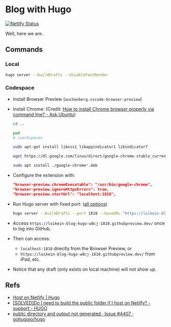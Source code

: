 # Blog with Hugo

[![Netlify Status](https://api.netlify.com/api/v1/badges/5c630036-da22-42af-b033-b5b1aa98d015/deploy-status)](https://app.netlify.com/sites/epic-mestorf-3202f7/deploys)

Well, here we are.

## Commands

### Local

```bash
hugo server --buildDrafts --disableFastRender
```

### Codespace

- Install Browser Preview (`auchenberg.vscode-browser-preview`)

- Install Chrome: (Credit: [How to install Chrome browser properly via command line? - Ask Ubuntu](https://askubuntu.com/a/79284))

    ```bash
    cd ..

    pwd
    # /workspaces

    sudo apt-get install libxss1 libappindicator1 libindicator7

    wget https://dl.google.com/linux/direct/google-chrome-stable_current_amd64.deb

    sudo apt install ./google-chrome*.deb
    ```

- Configure the extension with:

    ```json
    "browser-preview.chromeExecutable": "/usr/bin/google-chrome",
    "browser-preview.ignoreHttpsErrors": true,
    "browser-preview.startUrl": "localhost:1818",
    ```

- Run Hugo server with fixed port: ([all options](https://gohugo.io/commands/hugo_server/#options))

    ```bash
    hugo server --buildDrafts --port 1818 --baseURL "https://loikein-blog-hugo-w8cj-1818.githubpreview.dev/"
    ```

- Access `https://loikein-blog-hugo-w8cj-1818.githubpreview.dev/` once to log into GitHub.

- Then can access:
    - `localhost:1818` directly from the Browser Preview, or
    - `https://loikein-blog-hugo-w8cj-1818.githubpreview.dev/` from iPad, etc.

- Notice that any draft (only exists on local machine) will not show up.

## Refs

- [Host on Netlify | Hugo](https://gohugo.io/hosting-and-deployment/hosting-on-netlify/#configure-hugo-version-in-netlify)
- [[SOLVED]Do I need to build the public folder if I host on Netlify? - support - HUGO](https://discourse.gohugo.io/t/18615)
- [public directory and output not generated · Issue #4407 · gohugoio/hugo](https://github.com/gohugoio/hugo/issues/4407#issuecomment-365530120)
